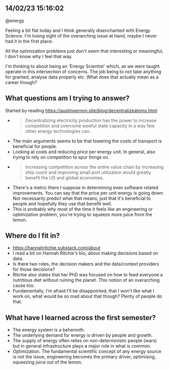 ## 14/02/23 15:16:02
@energy 

Feeling a bit flat today and I think generally disenchanted with Energy Science. I'm losing sight of the overarching
issue at hand, maybe I never had it in the first place.

All the optimization problems just don't seem that interesting or meaningful, I don't know why I feel that way.

I'm thinking to about being an 'Energy Scientist' which, as we were taught operate in this intersection of concerns.
The job being to not take anything for granted, analyse data properly etc. What does that actually mean as a career
though?

## What questions am I trying to answer?

Started by reading https://austinvernon.site/blog/decentralizeatoms.html

* > Decentralizing electricity production has the power to increase competition and overcome woeful state capacity in a
  way few other energy technologies can.
* The main arguments seems to be that lowering the costs of transport is beneficial for people.
* Looking at costs and reducing price per energy unit. In general, also trying to rely on competition to spur things on.
* > Increasing competition across the entire value chain by increasing ship count and improving small port utilization
  would greatly benefit the US and global economies.
* There's a metric there I suppose in determining even software related improvements. You can say that the price per
  unit energy is going down. Not necessarily predict what that means, just that it's beneficial to people and hopefully
  they use that benefit well.
* This is probably why most of the time it feels like an engineering or optimization problem, you're trying to squeeze
  more juice from the lemon.

## Where do I fit in?

* https://hannahritchie.substack.com/about
* I read a bit on Hannah Ritchie's bio, about making decisions based on data.
* Is there two roles, the decision makers and the data/context providers for those decisions?
* Ritchie also states that her PhD was focused on how to feed everyone a nutritious diet without ruining the planet.
  This notion of an overarching cause too.
* Fundamentally, I'm afraid I'll be disappointed, that I won't like what I work on, what would be so mad about that
  though? Plenty of people do that.

## What have I learned across the first semester?

* The energy system is a behemoth. 
* The underlying demand for energy is driven by people and growth.
* The supply of energy often relies on non-deterministic people (wars) but in general infrastructure plays a major role
  in what is common.
* Optimization. The fundamental scientific concept of any energy source is not the issue, engineering becomes the primary
  driver, optimising, squeezing juice out of the lemon.

